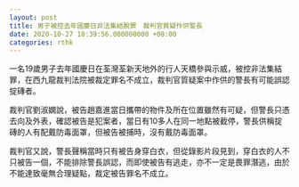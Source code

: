 ```yaml
---
layout: post
title: 男子被控去年國慶日非法集結脫罪　裁判官質疑作供警長
date: 2020-10-27 18:39:56.000000000 +08:00
categories: rthk
---
```


一名19歲男子去年國慶日在荃灣荃新天地外的行人天橋參與示威，被控非法集結罪，在西九龍裁判法院被裁定罪名不成立，裁判官質疑案中作供的警長有可能誤認掟磚者。

裁判官劉淑嫻說，被告趙嘉進當日攜帶的物件及所在位置雖然有可疑，但警長只憑去向及外表，確認被告是犯案者，當日有10多人在同一地點被截停，警長供稱掟磚的人有配戴防毒面罩，但被告被捕時，沒有戴防毒面罩。

裁判官又說，警長聲稱當時只有被告身穿白衣，但從錄影片段見到，穿白衣的人不只被告一個，不能排除警長誤認，而即使被告有逃走，亦不一定是畏罪潛逃，由於不能達致毫無合理疑點，裁定被告罪名不成立。

